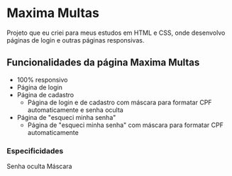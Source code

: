 # Maxima Multas

Projeto que eu criei para meus estudos em HTML e CSS, onde desenvolvo páginas de login e outras páginas responsivas.

## Funcionalidades da página Maxima Multas

- 100% responsivo
- Página de login
- Página de cadastro
    - Página de login e de cadastro com máscara para formatar CPF automaticamente e senha oculta
- Página de "esqueci minha senha"
    - Página de "esqueci minha senha" com máscara para formatar CPF automaticamente

### Especificidades

Senha oculta
Máscara
